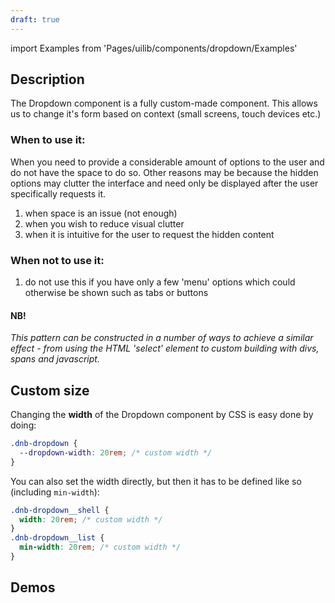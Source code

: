```yaml
---
draft: true
---
```


import Examples from 'Pages/uilib/components/dropdown/Examples'

## Description

The Dropdown component is a fully custom-made component. This allows us to change it's form based on context (small screens, touch devices etc.)

### When to use it:

When you need to provide a considerable amount of options to the user and do not have the space to do so. Other reasons may be because the hidden options may clutter the interface and need only be displayed after the user specifically requests it.

1. when space is an issue (not enough)
1. when you wish to reduce visual clutter
1. when it is intuitive for the user to request the hidden content

### When not to use it:

1. do not use this if you have only a few 'menu' options which could otherwise be shown such as tabs or buttons

#### NB!

_This pattern can be constructed in a number of ways to achieve a similar effect - from using the HTML 'select' element to custom building with divs, spans and javascript._

## Custom size

Changing the **width** of the Dropdown component by CSS is easy done by doing:

```css
.dnb-dropdown {
  --dropdown-width: 20rem; /* custom width */
}
```

You can also set the width directly, but then it has to be defined like so (including `min-width`):

```css
.dnb-dropdown__shell {
  width: 20rem; /* custom width */
}
.dnb-dropdown__list {
  min-width: 20rem; /* custom width */
}
```

## Demos

<Examples />
